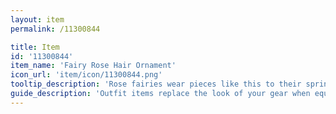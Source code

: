 ```yaml
---
layout: item
permalink: /11300844

title: Item
id: '11300844'
item_name: 'Fairy Rose Hair Ornament'
icon_url: 'item/icon/11300844.png'
tooltip_description: 'Rose fairies wear pieces like this to their spring picnics.'
guide_description: 'Outfit items replace the look of your gear when equipped.'
---
```

